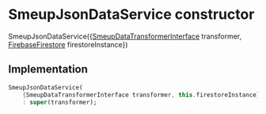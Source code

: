 


# SmeupJsonDataService constructor







SmeupJsonDataService({[SmeupDataTransformerInterface](../../smeup_services_transformers_smeup_data_transformer_interface/SmeupDataTransformerInterface-class.md) transformer, [FirebaseFirestore](https://pub.dev/documentation/cloud_firestore/2.5.4/cloud_firestore/FirebaseFirestore-class.html) firestoreInstance})





## Implementation

```dart
SmeupJsonDataService(
    {SmeupDataTransformerInterface transformer, this.firestoreInstance})
    : super(transformer);
```







